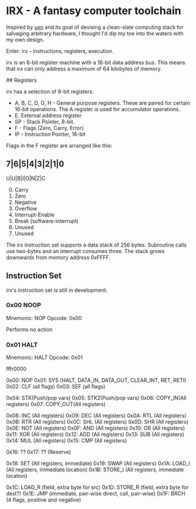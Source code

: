 # IRX - A fantasy computer toolchain

Inspired by [uxn](https://100r.co/site/uxn.html) and its goal of 
devising a clean-slate computing stack for salvaging arbitrary hardware,
I thought I'd dip my toe into the waters with my own design.

Enter: irx - instructions, registers, execution.

irx is an 8-bit register machine with a 16-bit data address bus.
This means that irx can only address a maximum of 64 kilobytes of memory.

## Registers 

irx has a selection of 8-bit registers.

 * A, B, C, D, G, H - General purpose registers. These are paired for certain 
16-bit operations. The A register is used for accumulator operations.
 * E, External address register
 * SP - Stack Pointer, 8-bit.
 * F - Flags (Zero, Carry, Error)
 * IP - Instruction Pointer, 16-bit

Flags in the F register are arranged like this:

  7|6|5|4|3|2|1|0
  ---------------
  U|U|B|I|O|N|Z|C

0) Carry
1) Zero
2) Negative
3) Overflow
4) Interrupt-Enable
5) Break (software-interrupt)
6) Unused
7) Unused

The irx instruction set supports a data stack of 256 bytes. Subroutine 
calls use two-bytes and an interrupt consumes three. The stack grows 
downwards from memory address 0xFFFF.

## Instruction Set

irx's instruction set is still in development.

### 0x00 NOOP

Mnemonic: NOP
Opcode: 0x00

Performs no action

### 0x01 HALT

Mnemonic: HALT
Opcode: 0x01

fffr0000

0x00: NOP
0x01: SYS (HALT, DATA_IN, DATA_OUT, CLEAR_INT, RET, RETI)
0x02: CLF (all flags)
0x03: SEF (all flags)

0x04: STK(Push/pop vars)
0x05: STK2(Push/pop vars)
0x06: COPY_IN(All registers)
0x07: COPY_OUT(All registers)

0x08: INC (All registers)
0x09: DEC (All registers)
0x0A: RTL (All registers)
0x0B: RTR (All registers)
0x0C: SHL (All registers)
0x0D: SHR (All registers)
0x0E: NOT (All registers)
0x0F: AND (All registers)
0x10: OR (All registers)
0x11: XOR (All registers)
0x12: ADD (All registers)
0x13: SUB (All registers)
0x14: MUL (All registers)
0x15: CMP (All registers)

0x16: ??
0x17: ?? (Reserve)

0x18: SET (All registers, immediate)
0x19: SWAP (All registers)
0x1A: LOAD_I (All registers, immediate location)
0x1B: STORE_I (All registers, immediate location)

0x1C: LOAD_R (field, extra byte for src)
0x1D: STORE_R (field, extra byte for dest?)
0x1E: JMP (immediate, pair-wise direct, call, pair-wise)
0x1F: BRCH (4 flags, positive and negative)







